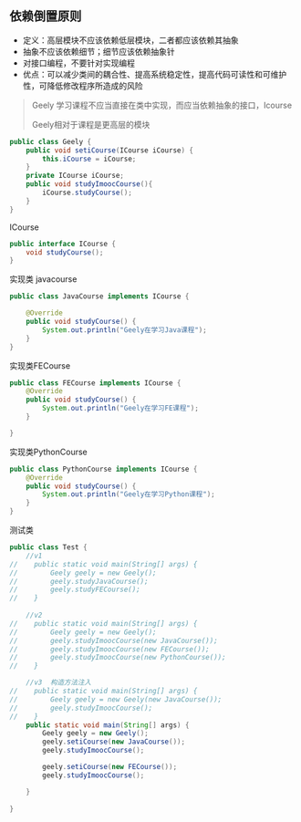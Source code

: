 ## 依赖倒置原则

* 定义：高层模块不应该依赖低层模块，二者都应该依赖其抽象
* 抽象不应该依赖细节；细节应该依赖抽象针
* 对接口编程，不要针对实现编程
* 优点：可以减少类间的耦合性、提高系统稳定性，提高代码可读性和可维护性，可降低修改程序所造成的风险

 

> Geely 学习课程不应当直接在类中实现，而应当依赖抽象的接口，Icourse
>
> Geely相对于课程是更高层的模块

```java
public class Geely {
    public void setiCourse(ICourse iCourse) {
        this.iCourse = iCourse;
    }
    private ICourse iCourse;
    public void studyImoocCourse(){
        iCourse.studyCourse();
    }
}
```

ICourse

```java
public interface ICourse {
    void studyCourse();
}
```

实现类 javacourse

```java
public class JavaCourse implements ICourse {

    @Override
    public void studyCourse() {
        System.out.println("Geely在学习Java课程");
    }
}
```

实现类FECourse

```java
public class FECourse implements ICourse {
    @Override
    public void studyCourse() {
        System.out.println("Geely在学习FE课程");
    }

}
```

实现类PythonCourse

```java
public class PythonCourse implements ICourse {
    @Override
    public void studyCourse() {
        System.out.println("Geely在学习Python课程");
    }
}
```

测试类

```java
public class Test {
    //v1
//    public static void main(String[] args) {
//        Geely geely = new Geely();
//        geely.studyJavaCourse();
//        geely.studyFECourse();
//    }
    
    //v2
//    public static void main(String[] args) {
//        Geely geely = new Geely();
//        geely.studyImoocCourse(new JavaCourse());
//        geely.studyImoocCourse(new FECourse());
//        geely.studyImoocCourse(new PythonCourse());
//    }

    //v3  构造方法注入
//    public static void main(String[] args) {
//        Geely geely = new Geely(new JavaCourse());
//        geely.studyImoocCourse();
//    }
    public static void main(String[] args) {
        Geely geely = new Geely();
        geely.setiCourse(new JavaCourse());
        geely.studyImoocCourse();

        geely.setiCourse(new FECourse());
        geely.studyImoocCourse();

    }
    
}
```



